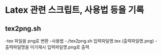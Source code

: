 # Latex 관련 스크립트, 사용법 등을 기록
## tex2png.sh
-tex 파일을 png로 변환
-사용법
  -./tex2png.sh 입력파일명.tex (출력파일명.png)
  -출력파일명을 미기재시 입력파일명.png로 출력
